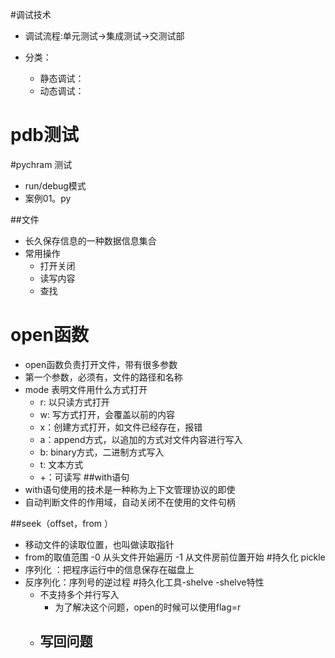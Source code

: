 #调试技术
- 调试流程:单元测试->集成测试->交测试部

- 分类：
    - 静态调试：
    - 动态调试：
# pdb测试 
#pychram 测试
- run/debug模式
- 案例01。py

##文件
- 长久保存信息的一种数据信息集合
- 常用操作
    - 打开关闭
    - 读写内容
    - 查找
# open函数
- open函数负责打开文件，带有很多参数
- 第一个参数，必须有，文件的路径和名称
- mode 表明文件用什么方式打开
    - r: 以只读方式打开
    - w: 写方式打开，会覆盖以前的内容
    - x：创建方式打开，如文件已经存在，报错
    - a：append方式，以追加的方式对文件内容进行写入
    - b: binary方式，二进制方式写入
    - t: 文本方式
    - +：可读写
##with语句
- with语句使用的技术是一种称为上下文管理协议的即使
- 自动判断文件的作用域，自动关闭不在使用的文件句柄



##seek（offset，from ）
- 移动文件的读取位置，也叫做读取指针
- from的取值范围
    -0 从头文件开始遍历
    -1 从文件房前位置开始
#持久化 pickle
- 序列化 ：把程序运行中的信息保存在磁盘上
- 反序列化：序列号的逆过程
#持久化工具-shelve
-shelve特性
    - 不支持多个并行写入
        -  为了解决这个问题，open的时候可以使用flag=r
    - 写回问题
        -       
               
